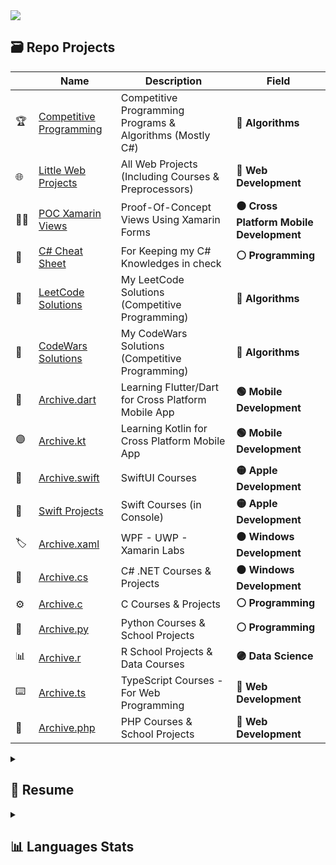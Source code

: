 <div align="center" style="display: flex; flex-direction: row; vertical-align: middle;">
  <img class="img" src="https://github-readme-stats.vercel.app/api/top-langs/?username=kol-ui&langs_count=10&hide=cmake,makefile&layout=compact&custom_title=📊%20Global%20Most%20Used%20Languages&title_color=FFD700&border_color=A9A9A9&count_private=true&theme=github_dark" />
</div>




<!--
<div align="center" style="display: flex; flex-direction: row; vertical-align: middle;">
  <img class="img" src="https://leetcard.jacoblin.cool/Kol-UI?ext=activity" />
  <img class="img" src="https://leetcard.jacoblin.cool/Kol-UI?ext=activity" />
</div>
-->


## 🗃 Repo Projects
| | Name | Description       | Field |
|-|-|------------------------------|-----|
|🏆|[Competitive Programming](https://github.com/Kol-UI/Competitive-Programming)|Competitive Programming Programs & Algorithms (Mostly C#)|**🔴 Algorithms**|
|🌐|[Little Web Projects](https://github.com/Kol-UI/Little-Web-Projects)| All Web Projects (Including Courses & Preprocessors)|**🔵 Web Development**|
|👨‍💻|[POC Xamarin Views](https://github.com/Kol-UI/POC-Xamarin-Views)| Proof-Of-Concept Views Using Xamarin Forms|**⚫ Cross Platform Mobile Development**|
|📝|[C# Cheat Sheet](https://github.com/Kol-UI/CSharp-CheatSheet)| For Keeping my C# Knowledges in check|**⚪ Programming**|
|🥇|[LeetCode Solutions](https://github.com/Kol-UI/Competitive-Programming/tree/main/CompetitiveProgramming/LeetCode)|My LeetCode Solutions (Competitive Programming)|**🔴 Algorithms**|
|🎯|[CodeWars Solutions](https://github.com/Kol-UI/Competitive-Programming/tree/main/CompetitiveProgramming/CodeWars)|My CodeWars Solutions (Competitive Programming)|**🔴 Algorithms**|
|📱|[Archive.dart](https://github.com/Kol-UI/ArchiveDartFlutter)| Learning Flutter/Dart for Cross Platform Mobile App|**🟢 Mobile Development**|
|🟣|[Archive.kt](https://github.com/Kol-UI/ArchiveKotlin)| Learning Kotlin for Cross Platform Mobile App|**🟢 Mobile Development**|
|🍏|[Archive.swift](https://github.com/Kol-UI/ArchiveSwiftUI)| SwiftUI Courses|**🟡 Apple Development**|
|🦅|[Swift Projects](https://github.com/Kol-UI/SwiftCommandProject)| Swift Courses (in Console)|**🟡 Apple Development**|
|🏷️|[Archive.xaml](https://github.com/Kol-UI/ArchiveLabsXAML)| WPF - UWP - Xamarin Labs|**🟠 Windows Development**|
|🛞|[Archive.cs](https://github.com/Kol-UI/CSharpArchive)| C# .NET Courses & Projects|**🟠 Windows Development**|
|⚙️|[Archive.c](https://github.com/Kol-UI/ArchiveC)| C Courses & Projects|**⚪ Programming**|
|🔧|[Archive.py](https://github.com/Kol-UI/ArchivePython)| Python Courses & School Projects|**⚪ Programming**|
|📊|[Archive.r](https://github.com/Kol-UI/ArchiveR)| R School Projects & Data Courses|**🟣 Data Science**|
|⌨️|[Archive.ts](https://github.com/Kol-UI/ArchiveTS)| TypeScript Courses - For Web Programming|**🔵 Web Development**|
|📁|[Archive.php](https://github.com/Kol-UI/ArchivePHP)| PHP Courses & School Projects|**🔵 Web Development**|





<details>
<summary><h2> 📝 Resume</h2></summary>
<h2> 🎓 Education</h2>
<br>💻 <em><b>Master of Computer Science & Information Systems Management</em></b>
<br>📆 <em>2016 - 2021</em>
<br>🎖 2020 - Formation: Adobe Photoshop / Illustrator / Indesign
<br>🎖 2017 - Specialisation: Supinfo Mobile & Responsive Web Device
<br>🎖 2017 - Certification: Google Digital Active
<br>📜 69 LinkedIn Learning Certifications [Cybersecurity (5) GDPR (5) DataScience (16) BigData (7) Blockchain (9) Virtualization (7) IT Infrastructure (3) Machine Learning / AI (3) Management (14)]
<br>📍 SUPINFO Caen -  🇫🇷 Normandy, France


## 🚀 Experience
- 👨‍💻 Cross Mobile Developer
<br>📆 2021 - present   
<div class="row">
  <img src="https://img.shields.io/badge/Xamarin-3498DB?style=for-the-badge&logo=xamarin&logoColor=white"/>
  <img src="https://img.shields.io/badge/C%23-239120?style=for-the-badge&logo=c-sharp&logoColor=white"/>
  <img src="https://img.shields.io/badge/Azure_DevOps-0078D7?style=for-the-badge&logo=azure-devops&logoColor=white"/>
  <img src="https://img.shields.io/badge/.NET-512BD4?style=for-the-badge&logo=dotnet&logoColor=white"/>
  <img src="https://img.shields.io/badge/Swift-FA7343?style=for-the-badge&logo=swift&logoColor=white"/>
  <img src="https://img.shields.io/badge/Android-3DDC84?style=for-the-badge&logo=android&logoColor=white"/>
</div><br>

- 👨‍💻 Front Web Developer
<br>📆 2020
<div class="row">
  <img src="https://img.shields.io/badge/HTML5-E34F26?style=for-the-badge&logo=html5&logoColor=white"/>
  <img src="https://img.shields.io/badge/CSS3-1572B6?style=for-the-badge&logo=css3&logoColor=white"/>
  <img src="https://img.shields.io/badge/JavaScript-323330?style=for-the-badge&logo=javascript&logoColor=F7DF1E"/>
  <img src="https://img.shields.io/badge/Joomla-5091CD?style=for-the-badge&logo=joomla&logoColor=white"/>
</div><br>

- 👨‍💻 Community Manager
<br>📆 2019
<div class="row">
  <img src="https://img.shields.io/badge/R-276DC3?style=for-the-badge&logo=r&logoColor=white"/>
  <img src="https://img.shields.io/badge/вконтакте-%232E87FB.svg?&style=for-the-badge&logo=vk&logoColor=white"/>
</div><br>

- 👨‍💻 Front Web Developer & Digital Trainer
<br>📆 2018 - 2021
<div class="row">
  <img src="https://img.shields.io/badge/HTML5-E34F26?style=for-the-badge&logo=html5&logoColor=white"/>
  <img src="https://img.shields.io/badge/CSS3-1572B6?style=for-the-badge&logo=css3&logoColor=white"/>
  <img src="https://img.shields.io/badge/JavaScript-323330?style=for-the-badge&logo=javascript&logoColor=F7DF1E"/>
  <img src="https://img.shields.io/badge/PHP-777BB4?style=for-the-badge&logo=php&logoColor=white"/>
  <img src="https://img.shields.io/badge/Wordpress-21759B?style=for-the-badge&logo=wordpress&logoColor=white"/>
  <img src="https://img.shields.io/badge/Google%20Analytics-E37400?style=for-the-badge&logo=google%20analytics&logoColor=white"/>
</div><br>

- 👨‍💻 Front Web Developer
<br>📆 2017
<div class="row">
  <img src="https://img.shields.io/badge/HTML5-E34F26?style=for-the-badge&logo=html5&logoColor=white"/>
  <img src="https://img.shields.io/badge/CSS3-1572B6?style=for-the-badge&logo=css3&logoColor=white"/>
  <img src="https://img.shields.io/badge/JavaScript-323330?style=for-the-badge&logo=javascript&logoColor=F7DF1E"/>
  <img src="https://img.shields.io/badge/Bootstrap-563D7C?style=for-the-badge&logo=bootstrap&logoColor=white"/>
</div><br>

</details>




<details>
<summary><h2>📊 Languages Stats</h2></summary>
<div align="center" style="display: flex; flex-direction: row;">
    <img class="img" src="https://github-readme-stats.vercel.app/api/top-langs/?username=kol-ui&langs_count=10&hide=cmake,makefile,C%23,C,python,scss,sass,Pug,Haml,Swift,c%2B%2B,r,swift,dart,Kotlin,Stylus,Less&custom_title=🌐%20Web%20Development&title_color=1E90FF&layout=compact&border_color=A9A9A9&count_private=true&theme=github_dark" />
    <img class="img" src="https://github-readme-stats.vercel.app/api/top-langs/?username=kol-ui&langs_count=10&hide=cmake,makefile,C%23,C,python,JavaScript,LiveScript,TypeScript,html,css,Swift,c%2B%2B,php,r,swift,dart,Kotlin,CoffeeScript&custom_title=🔧%20Web%20Preprocessors&title_color=1E90FF&layout=compact&border_color=A9A9A9&count_private=true&theme=github_dark" />
</div>

<div align="center" style="display: flex; flex-direction: row;">
   <img class="img" src="https://github-readme-stats.vercel.app/api/top-langs/?username=kol-ui&langs_count=10&hide=cmake,makefile,C,SCSS,sass,Haml,Python,c%2B%2B,php,TypeScript,JavaScript,LiveScript,CSS,HTML,R,Pug,Stylus,CoffeeScript,Less&custom_title=📱%20Platform%20Development&title_color=3CB371&layout=compact&border_color=A9A9A9&count_private=true&theme=github_dark" />
  <img class="img" src="https://github-readme-stats.vercel.app/api/top-langs/?username=kol-ui&langs_count=10&hide=cmake,makefile,SCSS,Haml,php,TypeScript,JavaScript,LiveScript,CSS,sass,HTML,Pug,C%23,swift,dart,Kotlin,Stylus,CoffeeScript,Less&custom_title=🖥️%20Other%20Languages&layout=compact&title_color=DC143C&border_color=A9A9A9&count_private=true&theme=github_dark" />
</div>
  
![](https://komarev.com/ghpvc/?username=Kol-UI&label=+)
</details>





<!--




<div align="center" style="display: flex; flex-direction: row;">
 <img class="img" src="https://github-readme-streak-stats.herokuapp.com/?user=Kol-UI&fire=FFD700&border=3D424A&sideLabels=ED9135&theme=dark" />
 <img class="img" src="http://github-profile-summary-cards.vercel.app/api/cards/productive-time?username=Kol-UI&theme=github_dark&utcOffset=8" />
</div>

<div align="center" style="display: flex; flex-direction: row;"> 
 <img class="img" src="http://github-profile-summary-cards.vercel.app/api/cards/profile-details?username=Kol-UI&theme=github_dark" />
</div>

<div align="center" style="display: flex; flex-direction: row;">
 <img class="img" src="http://github-profile-summary-cards.vercel.app/api/cards/repos-per-language?username=Kol-UI&theme=github_dark" />
 <img class="img" src="http://github-profile-summary-cards.vercel.app/api/cards/most-commit-language?username=Kol-UI&theme=github_dark" />
</div>

<div align="center" style="display: flex; flex-direction: row;">
  <img class="img" src="https://github-profile-trophy.vercel.app/?username=Kol-UI&theme=discord&no-bg=false&no-frame=true&column=4&row=1" />
</div>




<div align="center" style="display: flex; flex-direction: row; vertical-align: middle;">
 <img class="img" src="https://github-readme-stats.vercel.app/api/top-langs/?username=kol-ui&langs_count=10&hide=cmake,makefile,C,SCSS,Haml,Python,c%2B%2B,php,TypeScript,JavaScript,CSS,HTML,R,Pug&custom_title=📱%20Mobile%20Most%20Used%20Languages&title_color=3CB371&layout=compact&border_color=A9A9A9&theme=github_dark" />
 <img class="img" src="https://github-readme-stats.vercel.app/api/top-langs/?username=kol-ui&langs_count=10&hide=cmake,makefile,C%23,C,python,Swift,c%2B%2B,r,swift&custom_title=🌐%20Web%20Most%20Used%20Languages&title_color=1E90FF&layout=compact&border_color=A9A9A9&theme=github_dark" />
 <img class="img" src="https://github-readme-stats.vercel.app/api/top-langs/?username=kol-ui&langs_count=10&hide=cmake,makefile,SCSS,Haml,php,TypeScript,JavaScript,CSS,HTML,Pug,C%23,swift&custom_title=🖥️%20Other%20Languages&layout=compact&title_color=DC143C&border_color=A9A9A9&theme=github_dark" />
</div>




(OLD)
# My Languages :
## 📊 Global Most Used Languages
[![Top Langs](https://github-readme-stats.vercel.app/api/top-langs/?username=kol-ui&langs_count=10&hide=cmake,makefile&layout=compact&theme=github_dark)](https://github.com/anuraghazra/github-readme-stats)

## 📱 Mobile Most Used Languages
[![Top Langs](https://github-readme-stats.vercel.app/api/top-langs/?username=kol-ui&langs_count=10&hide=cmake,makefile,C,SCSS,Haml,Python,c%2B%2B,php,TypeScript,JavaScript,CSS,HTML,R,Pug&layout=compact&theme=github_dark)](https://github.com/anuraghazra/github-readme-stats)

## 🌐 Web Most Used Languages
[![Top Langs](https://github-readme-stats.vercel.app/api/top-langs/?username=kol-ui&langs_count=10&hide=cmake,makefile,C%23,C,python,Swift,c%2B%2B,r,swift&layout=compact&theme=github_dark)](https://github.com/anuraghazra/github-readme-stats)

## 🖥️ Other Languages
[![Top Langs](https://github-readme-stats.vercel.app/api/top-langs/?username=kol-ui&langs_count=10&hide=cmake,makefile,SCSS,Haml,php,TypeScript,JavaScript,CSS,HTML,Pug,C%23,swift&layout=compact&theme=github_dark)](https://github.com/anuraghazra/github-readme-stats)




[![GitHub Streak](https://github-readme-streak-stats.herokuapp.com/?user=Kol-UI&theme=dark)](https://git.io/streak-stats)
**Kol-UI/Kol-UI** is a ✨ _special_ ✨ repository because its `README.md` (this file) appears on your GitHub profile.

Here are some ideas to get you started:

- 🔭 I’m currently working on ...
- 🌱 I’m currently learning ...
- 👯 I’m looking to collaborate on ...
- 🤔 I’m looking for help with ...
- 💬 Ask me about ...
- 📫 How to reach me: ...
- 😄 Pronouns: ...
- ⚡ Fun fact: ...
-->
